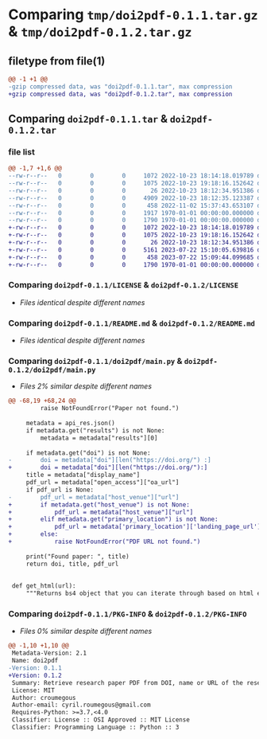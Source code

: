 # Comparing `tmp/doi2pdf-0.1.1.tar.gz` & `tmp/doi2pdf-0.1.2.tar.gz`

## filetype from file(1)

```diff
@@ -1 +1 @@
-gzip compressed data, was "doi2pdf-0.1.1.tar", max compression
+gzip compressed data, was "doi2pdf-0.1.2.tar", max compression
```

## Comparing `doi2pdf-0.1.1.tar` & `doi2pdf-0.1.2.tar`

### file list

```diff
@@ -1,7 +1,6 @@
--rw-r--r--   0        0        0     1072 2022-10-23 18:14:18.019789 doi2pdf-0.1.1/LICENSE
--rw-r--r--   0        0        0     1075 2022-10-23 19:18:16.152642 doi2pdf-0.1.1/README.md
--rw-r--r--   0        0        0       26 2022-10-23 18:12:34.951386 doi2pdf-0.1.1/doi2pdf/__init__.py
--rw-r--r--   0        0        0     4909 2022-10-23 18:12:35.123387 doi2pdf-0.1.1/doi2pdf/main.py
--rw-r--r--   0        0        0      458 2022-11-02 15:37:43.653107 doi2pdf-0.1.1/pyproject.toml
--rw-r--r--   0        0        0     1917 1970-01-01 00:00:00.000000 doi2pdf-0.1.1/setup.py
--rw-r--r--   0        0        0     1790 1970-01-01 00:00:00.000000 doi2pdf-0.1.1/PKG-INFO
+-rw-r--r--   0        0        0     1072 2022-10-23 18:14:18.019789 doi2pdf-0.1.2/LICENSE
+-rw-r--r--   0        0        0     1075 2022-10-23 19:18:16.152642 doi2pdf-0.1.2/README.md
+-rw-r--r--   0        0        0       26 2022-10-23 18:12:34.951386 doi2pdf-0.1.2/doi2pdf/__init__.py
+-rw-r--r--   0        0        0     5161 2023-07-22 15:10:05.639816 doi2pdf-0.1.2/doi2pdf/main.py
+-rw-r--r--   0        0        0      458 2023-07-22 15:09:44.099685 doi2pdf-0.1.2/pyproject.toml
+-rw-r--r--   0        0        0     1790 1970-01-01 00:00:00.000000 doi2pdf-0.1.2/PKG-INFO
```

### Comparing `doi2pdf-0.1.1/LICENSE` & `doi2pdf-0.1.2/LICENSE`

 * *Files identical despite different names*

### Comparing `doi2pdf-0.1.1/README.md` & `doi2pdf-0.1.2/README.md`

 * *Files identical despite different names*

### Comparing `doi2pdf-0.1.1/doi2pdf/main.py` & `doi2pdf-0.1.2/doi2pdf/main.py`

 * *Files 2% similar despite different names*

```diff
@@ -68,19 +68,24 @@
         raise NotFoundError("Paper not found.")
 
     metadata = api_res.json()
     if metadata.get("results") is not None:
         metadata = metadata["results"][0]
 
     if metadata.get("doi") is not None:
-        doi = metadata["doi"][len("https://doi.org/") :]
+        doi = metadata["doi"][len("https://doi.org/"):]
     title = metadata["display_name"]
     pdf_url = metadata["open_access"]["oa_url"]
     if pdf_url is None:
-        pdf_url = metadata["host_venue"]["url"]
+        if metadata.get("host_venue") is not None:
+            pdf_url = metadata["host_venue"]["url"]
+        elif metadata.get("primary_location") is not None:
+            pdf_url = metadata['primary_location']['landing_page_url']
+        else:
+            raise NotFoundError("PDF URL not found.")
 
     print("Found paper: ", title)
     return doi, title, pdf_url
 
 
 def get_html(url):
     """Returns bs4 object that you can iterate through based on html elements and attributes."""
```

### Comparing `doi2pdf-0.1.1/PKG-INFO` & `doi2pdf-0.1.2/PKG-INFO`

 * *Files 0% similar despite different names*

```diff
@@ -1,10 +1,10 @@
 Metadata-Version: 2.1
 Name: doi2pdf
-Version: 0.1.1
+Version: 0.1.2
 Summary: Retrieve research paper PDF from DOI, name or URL of the research paper
 License: MIT
 Author: croumegous
 Author-email: cyril.roumegous@gmail.com
 Requires-Python: >=3.7,<4.0
 Classifier: License :: OSI Approved :: MIT License
 Classifier: Programming Language :: Python :: 3
```

